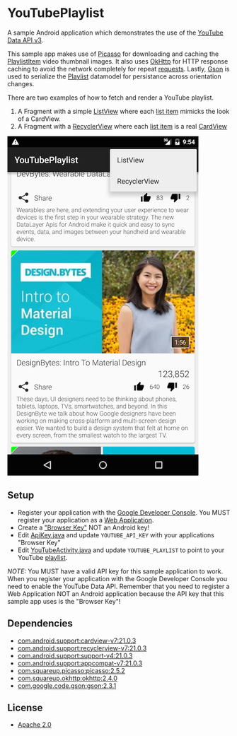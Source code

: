 YouTubePlaylist
===============

A sample Android application which demonstrates the use of the [YouTube Data API v3](https://developers.google.com/youtube/v3/).

This sample app makes use of [Picasso](https://github.com/square/picasso) for downloading and caching the [PlaylistItem](app/src/main/java/com/akoscz/youtube/model/PlaylistItem.java) video thumbnail images.
It also uses [OkHttp](http://square.github.io/okhttp/) for HTTP response caching to avoid the network completely for repeat [requests](app/src/main/java/com/akoscz/youtube/GetYouTubePlaylistAsyncTask.java).
Lastly, [Gson](https://code.google.com/p/google-gson) is used to serialize the [Playlist](app/src/main/java/com/akoscz/youtube/model/Playlist.java) datamodel for persistance across orientation changes.

There are two examples of how to fetch and render a YouTube playlist.
   1. A Fragment with a simple [ListView](app/src/main/java/com/akoscz/youtube/YouTubeListViewFragment.java) where each [list item](app/src/main/res/layout/youtube_video_list_item.xml) mimicks the look of a CardView.  
   2. A Fragment with a [RecyclerView](app/src/main/java/com/akoscz/youtube/YouTubeRecyclerViewFragment.java) where each [list item](app/src/main/res/layout/youtube_video_card.xml) is a real  [CardView](https://developer.android.com/reference/android/support/v7/widget/CardView.html)

![](screenshot.png)

## Setup
  
  * Register your application with the [Google Developer Console](https://developers.google.com/youtube/registering_an_application).  You MUST register your application as a [Web Application](https://developers.google.com/youtube/registering_an_application#web-applications).
  * Create a ["Browser Key"](https://developers.google.com/youtube/registering_an_application#Create_API_Keys) NOT an Android key! 
  * Edit [ApiKey.java](app/src/main/java/com/akoscz/youtube/ApiKey.java) and update `YOUTUBE_API_KEY` with your applications "Browser Key"
  * Edit [YouTubeActivity.java](app/src/main/java/com/akoscz/youtube/YouTubeActivity.java) and update `YOUTUBE_PLAYLIST` to point to your YouTube [playlist](https://www.youtube.com/playlist?list=PLWz5rJ2EKKc_XOgcRukSoKKjewFJZrKV0).

*NOTE:* You MUST have a valid API key for this sample application to work. When you register your application with the Google Developer Console you need to enable the YouTube Data API.  Remember that you need to register a Web Application NOT an Android application because the API key that this sample app uses is the "Browser Key"!
  
## Dependencies

  * [com.android.support:cardview-v7:21.0.3](https://developer.android.com/tools/support-library/features.html#v7-cardview)
  * [com.android.support:recyclerview-v7:21.0.3](https://developer.android.com/tools/support-library/features.html#v7-recyclerview)
  * [com.android.support:support-v4:21.0.3](https://developer.android.com/tools/support-library/features.html#v4)
  * [com.android.support:appcompat-v7:21.0.3](https://developer.android.com/tools/support-library/features.html#v7-appcompat)
  * [com.squareup.picasso:picasso:2.5.2](https://github.com/square/picasso)
  * [com.squareup.okhttp:okhttp:2.4.0](http://square.github.io/okhttp)
  * [com.google.code.gson:gson:2.3.1](https://code.google.com/p/google-gson)

## License

  * [Apache 2.0](http://www.apache.org/licenses/LICENSE-2.0.html)
  
